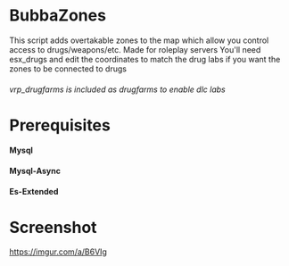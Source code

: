 # BubbaZones
This script adds overtakable zones to the map which allow you control access to drugs/weapons/etc. Made for roleplay servers
You'll need esx_drugs and edit the coordinates to match the drug labs if you want the zones to be connected to drugs

###### vrp_drugfarms is included as drugfarms to enable dlc labs

# Prerequisites
#### Mysql
#### Mysql-Async
#### Es-Extended

# Screenshot
https://imgur.com/a/B6VIg
